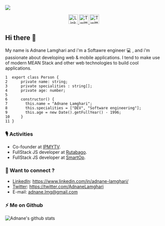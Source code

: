 
![](https://media-exp1.licdn.com/dms/image/C5616AQGWT7XDjMzStw/profile-displaybackgroundimage-shrink_350_1400/0/1589764783697?e=1613001600&v=beta&t=Ak-BIeT0ntlkl9nEs1x4L5Xp48NyDXszbm1JrXDaR3A)
<p align="center">
  <a target="_blank" href="https://www.linkedin.com/in/adnane-lamghari/">
    <img src="https://cdn4.iconfinder.com/data/icons/social-messaging-ui-color-shapes-2-free/128/social-linkedin-circle-512.png" width="30px;" alt="LinkedIn" />
  </a>
  <a target="_blank" href="https://twitter.com/AdnaneLamghari">
    <img src="https://ecovelo.com/wp-content/uploads/2016/05/twitter-icon.png" width="30px;" alt="Twitter" />
  </a>
  <a target="_blank" href="https://adnane-lamghari.medium.com">
    <img src="https://cdn.fastly.picmonkey.com/content4/previews/social/social_63_550.png" width="30px;" alt="Twitter" />
  </a>
</p>
<!--
**adnanelamghari/adnanelamghari** is a ✨ _special_ ✨ repository because its `README.md` (this file) appears on your GitHub profile.
Here are some ideas to get you started:
- 🔭 I’m currently working on ...
- 🌱 I’m currently learning ...
- 👯 I’m looking to collaborate on ...
- 🤔 I’m looking for help with ...
- 💬 Ask me about ...
- 📫 How to reach me: ...
- 😄 Pronouns: ...
- ⚡ Fun fact: ...
-->

## Hi there 👋

My name is Adnane Lamghari and i'm a Softawre engineer 💻 , and i'm passionate about developing web & mobile applications.
I tend to make use of modern MEAN Stack and other web technologies to build cool applications.

```
1  export class Person {
2      private name: string;
3      private specialities : string[];
4      private age: number;
5
6      constructor() {
7        this.name = "Adnane Lamghari";
8        this.specialities = ["DEV", "Software engineering"];
9        this.age = new Date().getFullYear() - 1996;
10     }
11 }
```

### 🎙️ Activities
*  Co-founder at [IPMYTV](https://ipmytv.com).
*  FullStack JS developer at [Rutabago](https://rutabago.com).
*  FullStack JS developer at [SmartOp](https://smartop.io).

<!--
### 👯 Libraries

[![ngx-mat-markdown-text-editor](https://github-readme-stats.vercel.app/api/pin/?username=adnanelamghari&repo=ngx-mat-markdown-text-editor&show_owner=false)](https://github.com/adnanelamghari/ngx-mat-markdown-text-editor)

[![ngx-mat-markdown-text-editor](https://github-readme-stats.vercel.app/api/pin/?username=adnanelamghari&repo=ngx-mat-tag-input&show_owner=true)](https://github.com/adnanelamghari/ngx-mat-tag-input)

[![ngx-mat-markdown-text-editor](https://github-readme-stats.vercel.app/api/pin/?username=adnanelamghari&repo=payment-bank-card&show_owner=true)](https://github.com/adnanelamghari/payment-bank-card)
-->

### 💬 Want to connect ?
* [LinkedIn](https://www.linkedin.com/in/adnane-lamghari/): https://www.linkedin.com/in/adnane-lamghari/
* [Twitter](https://twitter.com/AdnaneLamghari): https://twitter.com/AdnaneLamghari
* E-mail: adnane.lmg@gmail.com
### ⚡ Me on Github 
![Adnane's github stats](https://github-readme-stats.vercel.app/api?username=adnanelamghari&show_icons=true)
